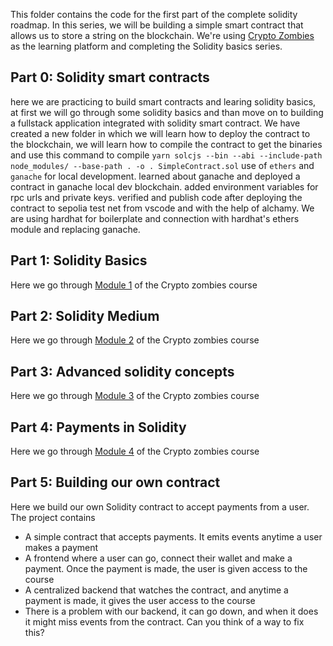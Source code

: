This folder contains the code for the first part of the complete solidity roadmap.
In this series, we will be building a simple smart contract that allows us to store a string on the blockchain.
We're using [Crypto Zombies](https://cryptozombies.io/) as the learning platform and completing the Solidity basics series.

## Part 0: Solidity smart contracts

here we are practicing to build smart contracts and learing solidity basics, at first we will go through some solidity basics and than move on to building a fullstack application integrated with solidity smart contract.
We have created a new folder in which we will learn how to deploy the contract to the blockchain, we will learn how to compile the contract to get the binaries and use this command to compile ``` yarn solcjs --bin --abi --include-path node_modules/ --base-path . -o . SimpleContract.sol ``` 
use of ```ethers``` and ```ganache``` for local development.
learned about ganache and deployed a contract in ganache local dev blockchain.
added environment variables for rpc urls and private keys.
verified and publish code after deploying the contract to sepolia test net from vscode and with the help of alchamy.
We are using hardhat for boilerplate and connection with hardhat's ethers module and replacing ganache.

## Part 1: Solidity Basics

Here we go through [Module 1](https://cryptozombies.io/en/lesson/1/chapter/1) of the Crypto zombies course

## Part 2: Solidity Medium

Here we go through [Module 2](https://cryptozombies.io/en/lesson/1/chapter/2) of the Crypto zombies course

## Part 3: Advanced solidity concepts

Here we go through [Module 3](https://cryptozombies.io/en/lesson/1/chapter/3) of the Crypto zombies course

## Part 4: Payments in Solidity

Here we go through [Module 4](https://cryptozombies.io/en/lesson/1/chapter/4) of the Crypto zombies course

## Part 5: Building our own contract

Here we build our own Solidity contract to accept payments from a user. The project contains

- A simple contract that accepts payments. It emits events anytime a user makes a payment
- A frontend where a user can go, connect their wallet and make a payment. Once the payment is made, the user is given access to the course
- A centralized backend that watches the contract, and anytime a payment is made, it gives the user access to the course
- There is a problem with our backend, it can go down, and when it does it might miss events from the contract. Can you think of a way to fix this?
